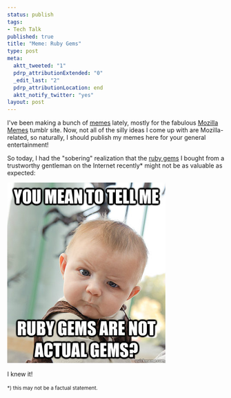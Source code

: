 ```yaml
--- 
status: publish
tags: 
- Tech Talk
published: true
title: "Meme: Ruby Gems"
type: post
meta: 
  aktt_tweeted: "1"
  pdrp_attributionExtended: "0"
  _edit_last: "2"
  pdrp_attributionLocation: end
  aktt_notify_twitter: "yes"
layout: post
---
```

I've been making a bunch of <a href="http://en.wikipedia.org/wiki/Internet_meme">memes</a> lately, mostly for the fabulous <a href="http://mozillamemes.tumblr.com/">Mozilla Memes</a> tumblr site. Now, not all of the silly ideas I come up with are Mozilla-related, so naturally, I should publish my memes here for your general entertainment!

So today, I had the "sobering" realization that the <a href="http://rubygems.org/">ruby gems</a> I bought from a trustworthy gentleman on the Internet recently* might not be as valuable as expected:

<img src="/media/wp/2012/05/rubygems.jpg" alt="" title="Ruby Gems" width="367" height="417" class="alignnone size-full wp-image-4919" />

I knew it!

<small>*) this may not be a factual statement.</small>
